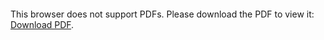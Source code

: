 <object data="christ-in-song/CIS1908pdfs/900.pdf" type="application/pdf" width="100%" height="1024px">
    <embed src="christ-in-song/CIS1908pdfs/900.pdf">
        <p>This browser does not support PDFs. Please download the PDF to view it: <a href="christ-in-song/CIS1908pdfs/900.pdf">Download PDF</a>.</p>
    </embed>
</object>
